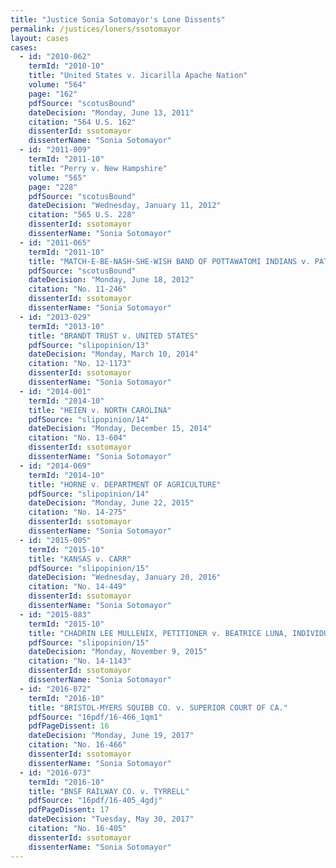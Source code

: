 ```yaml
---
title: "Justice Sonia Sotomayor's Lone Dissents"
permalink: /justices/loners/ssotomayor
layout: cases
cases:
  - id: "2010-062"
    termId: "2010-10"
    title: "United States v. Jicarilla Apache Nation"
    volume: "564"
    page: "162"
    pdfSource: "scotusBound"
    dateDecision: "Monday, June 13, 2011"
    citation: "564 U.S. 162"
    dissenterId: ssotomayor
    dissenterName: "Sonia Sotomayor"
  - id: "2011-009"
    termId: "2011-10"
    title: "Perry v. New Hampshire"
    volume: "565"
    page: "228"
    pdfSource: "scotusBound"
    dateDecision: "Wednesday, January 11, 2012"
    citation: "565 U.S. 228"
    dissenterId: ssotomayor
    dissenterName: "Sonia Sotomayor"
  - id: "2011-065"
    termId: "2011-10"
    title: "MATCH-E-BE-NASH-SHE-WISH BAND OF POTTAWATOMI INDIANS v. PATCHAK"
    pdfSource: "scotusBound"
    dateDecision: "Monday, June 18, 2012"
    citation: "No. 11-246"
    dissenterId: ssotomayor
    dissenterName: "Sonia Sotomayor"
  - id: "2013-029"
    termId: "2013-10"
    title: "BRANDT TRUST v. UNITED STATES"
    pdfSource: "slipopinion/13"
    dateDecision: "Monday, March 10, 2014"
    citation: "No. 12-1173"
    dissenterId: ssotomayor
    dissenterName: "Sonia Sotomayor"
  - id: "2014-001"
    termId: "2014-10"
    title: "HEIEN v. NORTH CAROLINA"
    pdfSource: "slipopinion/14"
    dateDecision: "Monday, December 15, 2014"
    citation: "No. 13-604"
    dissenterId: ssotomayor
    dissenterName: "Sonia Sotomayor"
  - id: "2014-069"
    termId: "2014-10"
    title: "HORNE v. DEPARTMENT OF AGRICULTURE"
    pdfSource: "slipopinion/14"
    dateDecision: "Monday, June 22, 2015"
    citation: "No. 14-275"
    dissenterId: ssotomayor
    dissenterName: "Sonia Sotomayor"
  - id: "2015-005"
    termId: "2015-10"
    title: "KANSAS v. CARR"
    pdfSource: "slipopinion/15"
    dateDecision: "Wednesday, January 20, 2016"
    citation: "No. 14-449"
    dissenterId: ssotomayor
    dissenterName: "Sonia Sotomayor"
  - id: "2015-083"
    termId: "2015-10"
    title: "CHADRIN LEE MULLENIX, PETITIONER v. BEATRICE LUNA, INDIVIDUALLY AND AS REPRESENTATIVE OF THE ESTATE OF ISRAEL LEIJA, JR., et al."
    pdfSource: "slipopinion/15"
    dateDecision: "Monday, November 9, 2015"
    citation: "No. 14-1143"
    dissenterId: ssotomayor
    dissenterName: "Sonia Sotomayor"
  - id: "2016-072"
    termId: "2016-10"
    title: "BRISTOL-MYERS SQUIBB CO. v. SUPERIOR COURT OF CA."
    pdfSource: "16pdf/16-466_1qm1"
    pdfPageDissent: 16
    dateDecision: "Monday, June 19, 2017"
    citation: "No. 16-466"
    dissenterId: ssotomayor
    dissenterName: "Sonia Sotomayor"
  - id: "2016-073"
    termId: "2016-10"
    title: "BNSF RAILWAY CO. v. TYRRELL"
    pdfSource: "16pdf/16-405_4gdj"
    pdfPageDissent: 17
    dateDecision: "Tuesday, May 30, 2017"
    citation: "No. 16-405"
    dissenterId: ssotomayor
    dissenterName: "Sonia Sotomayor"
---
```

